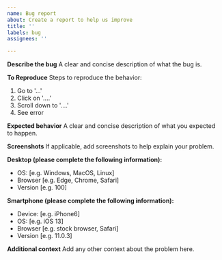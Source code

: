 ```yaml
---
name: Bug report
about: Create a report to help us improve
title: ''
labels: bug
assignees: ''

---
```


**Describe the bug**
A clear and concise description of what the bug is.

**To Reproduce**
Steps to reproduce the behavior:
1. Go to '...'
2. Click on '....'
3. Scroll down to '....'
4. See error

**Expected behavior**
A clear and concise description of what you expected to happen.

**Screenshots**
If applicable, add screenshots to help explain your problem.

**Desktop (please complete the following information):**
 - OS: [e.g. Windows, MacOS, Linux]
 - Browser [e.g. Edge, Chrome, Safari]
 - Version [e.g. 100]

**Smartphone (please complete the following information):**
 - Device: [e.g. iPhone6]
 - OS: [e.g. iOS 13]
 - Browser [e.g. stock browser, Safari]
 - Version [e.g. 11.0.3]

**Additional context**
Add any other context about the problem here.
